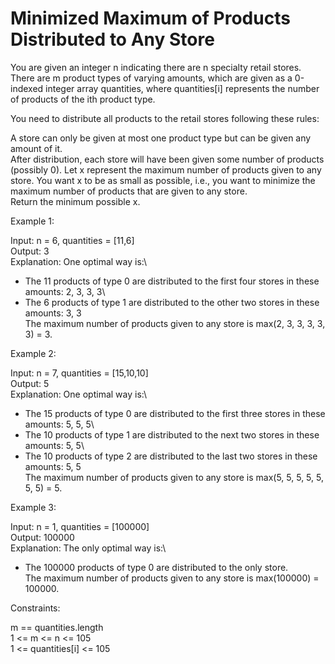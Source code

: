 # Minimized Maximum of Products Distributed to Any Store

You are given an integer n indicating there are n specialty retail stores. There are m product types of varying amounts, which are given as a 0-indexed integer array quantities, where quantities[i] represents the number of products of the ith product type.

You need to distribute all products to the retail stores following these rules:

A store can only be given at most one product type but can be given any amount of it.\
After distribution, each store will have been given some number of products (possibly 0). Let x represent the maximum number of products given to any store. You want x to be as small as possible, i.e., you want to minimize the maximum number of products that are given to any store.\
Return the minimum possible x.

Example 1:

Input: n = 6, quantities = [11,6]\
Output: 3\
Explanation: One optimal way is:\
- The 11 products of type 0 are distributed to the first four stores in these amounts: 2, 3, 3, 3\
- The 6 products of type 1 are distributed to the other two stores in these amounts: 3, 3\
The maximum number of products given to any store is max(2, 3, 3, 3, 3, 3) = 3.

Example 2:

Input: n = 7, quantities = [15,10,10]\
Output: 5\
Explanation: One optimal way is:\
- The 15 products of type 0 are distributed to the first three stores in these amounts: 5, 5, 5\
- The 10 products of type 1 are distributed to the next two stores in these amounts: 5, 5\
- The 10 products of type 2 are distributed to the last two stores in these amounts: 5, 5\
The maximum number of products given to any store is max(5, 5, 5, 5, 5, 5, 5) = 5.

Example 3:

Input: n = 1, quantities = [100000]\
Output: 100000\
Explanation: The only optimal way is:\
- The 100000 products of type 0 are distributed to the only store.\
The maximum number of products given to any store is max(100000) = 100000.

Constraints:

m == quantities.length\
1 <= m <= n <= 105\
1 <= quantities[i] <= 105